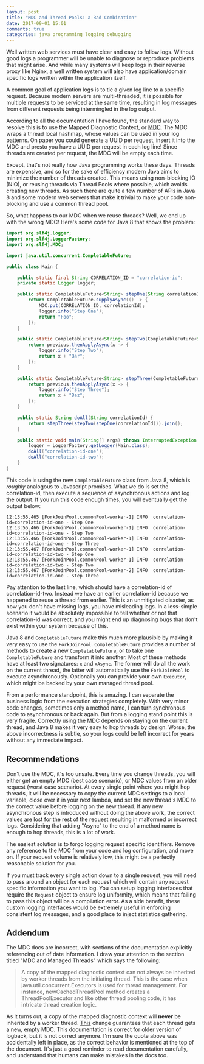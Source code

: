 ```yaml
---
layout: post
title: "MDC and Thread Pools: a Bad Combination"
date: 2017-09-01 15:01
comments: true
categories: java programming logging debugging
---
```


Well written web services must have clear and easy to follow logs. Without good logs a programmer will be unable to diagnose or reproduce problems that might arise. And while many systems will keep logs in their reverse proxy like Nginx, a well written system will also have application/domain specific logs written within the application itself.

A common goal of application logs is to tie a given log line to a specific request. Because modern servers are multi-threaded, it is possible for multiple requests to be serviced at the same time, resulting in log messages from different requests being intermingled in the log output.

According to all the documentation I have found, the standard way to resolve this is to use the Mapped Diagnostic Context, or [MDC](https://logback.qos.ch/manual/mdc.html). The MDC wraps a thread local hashmap, whose values can be used in your log patterns. On paper you could generate a UUID per request, insert it into the MDC and presto you have a UUID per request in each log line! Since threads are created per request, the MDC will be empty each time.

Except, that's not really how Java programming works these days. Threads are expensive, and so for the sake of efficiency modern Java aims to minimize the number of threads created. This means using non-blocking IO (NIO), or reusing threads via Thread Pools where possible, which avoids creating new threads. As such there are quite a few number of APIs in Java 8 and some modern web servers that make it trivial to make your code non-blocking and use a common thread pool.

So, what happens to our MDC when we reuse threads? Well, we end up with the wrong MDC! Here's some code for Java 8 that shows the problem:

``` java
import org.slf4j.Logger;
import org.slf4j.LoggerFactory;
import org.slf4j.MDC;

import java.util.concurrent.CompletableFuture;

public class Main {

    public static final String CORRELATION_ID = "correlation-id";
    private static Logger logger;

    public static CompletableFuture<String> stepOne(String correlationId) {
        return CompletableFuture.supplyAsync(() -> {
            MDC.put(CORRELATION_ID, correlationId);
            logger.info("Step One");
            return "Foo";
        });
    }

    public static CompletableFuture<String> stepTwo(CompletableFuture<String> previous) {
        return previous.thenApplyAsync(x -> {
            logger.info("Step Two");
            return x + "Bar";
        });
    }

    public static CompletableFuture<String> stepThree(CompletableFuture<String> previous) {
        return previous.thenApplyAsync(x -> {
            logger.info("Step Three");
            return x + "Baz";
        });
    }

    public static String doAll(String correlationId) {
        return stepThree(stepTwo(stepOne(correlationId))).join();
    }

    public static void main(String[] args) throws InterruptedException {
        logger = LoggerFactory.getLogger(Main.class);
        doAll("correlation-id-one");
        doAll("correlation-id-two");
    }
}
```

This code is using the new `CompletableFuture` class from Java 8, which is *roughly* analogous to Javascript promises. What we do is set the correlation-id, then execute a sequence of asynchronous actions and log the output. If you run this code enough times, you will eventually get the output below:

```
12:13:55.465 [ForkJoinPool.commonPool-worker-1] INFO  correlation-id=correlation-id-one - Step One
12:13:55.466 [ForkJoinPool.commonPool-worker-1] INFO  correlation-id=correlation-id-one - Step Two
12:13:55.466 [ForkJoinPool.commonPool-worker-1] INFO  correlation-id=correlation-id-one - Step Three
12:13:55.467 [ForkJoinPool.commonPool-worker-1] INFO  correlation-id=correlation-id-two - Step One
12:13:55.467 [ForkJoinPool.commonPool-worker-1] INFO  correlation-id=correlation-id-two - Step Two
12:13:55.467 [ForkJoinPool.commonPool-worker-2] INFO  correlation-id=correlation-id-one - Step Three

```


Pay attention to the last line, which should have a correlation-id of correlation-id-two. Instead we have an earlier correlation-id because we happened to reuse a thread from earlier. This is an unmitigated disaster, as now you don't have missing logs, you have misleading logs. In a less-simple scenario it would be absolutely impossible to tell whether or not that correlation-id was correct, and you might end up diagnosing bugs that don't exist within your system because of this.

Java 8 and `CompletableFuture` make this much more plausible by making it very easy to use the `ForkJoinPool`. `CompletableFuture` provides a number of methods to create a new `CompletableFuture`, or to take one `CompletableFuture` and transform it into another. Most of these methods have at least two signatures: `x` and `xAsync`. The former will do all the work on the current thread, the latter will automatically use the `ForkJoinPool` to execute asynchronously. Optionally you can provide your own `Executor`, which might be backed by your own managed thread pool.

From a performance standpoint, this is amazing. I can separate the business logic from the execution strategies completely. With very minor code changes, sometimes only a method name, I can turn synchronous code to asynchronous or back again. But from a logging stand point this is very fragile. Correctly using the MDC depends on staying on the current thread, and Java 8 makes it very easy to hop threads by design. Worse, the above incorrectness is subtle, so your logs could be left incorrect for years without any immediate impact.

## Recommendations

Don't use the MDC, it's too unsafe. Every time you change threads, you will either get an empty MDC (best case scenario), or MDC values from an older request (worst case scenario). At every single point where you might hop threads, it will be necessary to copy the current MDC settings to a local variable, close over it in your next lambda, and set the new thread's MDC to the correct value before logging on the new thread. If any new asynchronous step is introduced without doing the above work, the correct values are lost for the rest of the request resulting in malformed or incorrect logs. Considering that adding "Async" to the end of a method name is enough to hop threads, this is a lot of work.

The easiest solution is to forgo logging request specific identifiers. Remove any reference to the MDC from your code and log configuration, and move on. If your request volume is relatively low, this might be a perfectly reasonable solution for you.

If you must track every single action down to a single request, you will need to pass around an object for each request which will contain any request specific information you want to log. You can setup logging interfaces that require the `Request` object to ensure log uniformity, which means that failing to pass this object will be a compilation error. As a side benefit, these custom logging interfaces would be extremely useful in enforcing consistent log messages, and a good place to inject statistics gathering.

## Addendum

The MDC docs are incorrect, with sections of the documentation explicitly referencing out of date information. I draw your attention to the section titled "MDC and Managed Threads" which says the following:

> A copy of the mapped diagnostic context can not always be inherited by worker threads from the initiating thread. This is the case when java.util.concurrent.Executors is used for thread management. For instance, newCachedThreadPool method creates a ThreadPoolExecutor and like other thread pooling code, it has intricate thread creation logic.


As it turns out, a copy of the mapped diagnostic context will **never** be inherited by a worker thread. [This](https://github.com/qos-ch/logback/commit/aa7d584ecdb1638bfc4c7223f4a5ff92d5ee6273) change guarantees that each thread gets a new, empty MDC. This documentation is correct for older version of logback, but it is not correct anymore. I'm sure the quote above was accidentally left in place, as the correct behavior is mentioned at the top of the document. It's just a good reminder to read documentation carefully, and understand that humans can make mistakes in the docs too.
